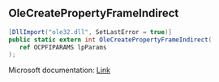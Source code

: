 ## OleCreatePropertyFrameIndirect

```csharp
[DllImport("ole32.dll", SetLastError = true)]
public static extern int OleCreatePropertyFrameIndirect(
   ref OCPFIPARAMS lpParams
);
```

Microsoft documentation: [Link](https://learn.microsoft.com/en-us/windows/win32/api/olectl/nf-olectl-olecreatepropertyframeindirect)

